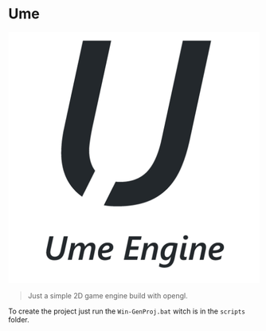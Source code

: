 # Ume

![alt text](logo.png)

> Just a simple 2D game engine build with opengl.

To create the project just run the ```Win-GenProj.bat``` witch is in the ```scripts``` folder.